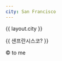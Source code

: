 ```yaml
---
city: San Francisco
---
```

<p>{{ layout.city }}</p>

{{ 샌프란시스코? }}

<footer>
&copy; to me
</footer>
